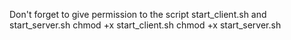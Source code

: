 Don't forget to give permission to the script start_client.sh and start_server.sh 
chmod +x start_client.sh
chmod +x start_server.sh

